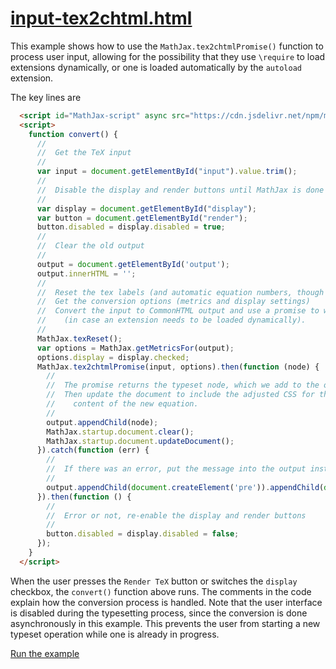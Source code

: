 # [input-tex2chtml.html](https://mathjax.github.io/MathJax-demos-web/input-tex2chtml.html)

This example shows how to use the `MathJax.tex2chtmlPromise()` function to process user input, allowing for the possibility that they use `\require` to load extensions dynamically, or one is loaded automatically by the `autoload` extension.

The key lines are

``` html
  <script id="MathJax-script" async src="https://cdn.jsdelivr.net/npm/mathjax@3/es5/tex-chtml.js"></script>
  <script>
    function convert() {
      //
      //  Get the TeX input
      //
      var input = document.getElementById("input").value.trim();
      //
      //  Disable the display and render buttons until MathJax is done
      //
      var display = document.getElementById("display");
      var button = document.getElementById("render");
      button.disabled = display.disabled = true;
      //
      //  Clear the old output
      //
      output = document.getElementById('output');
      output.innerHTML = '';
      //
      //  Reset the tex labels (and automatic equation numbers, though there aren't any here).
      //  Get the conversion options (metrics and display settings)
      //  Convert the input to CommonHTML output and use a promise to wait for it to be ready
      //    (in case an extension needs to be loaded dynamically).
      //
      MathJax.texReset();
      var options = MathJax.getMetricsFor(output);
      options.display = display.checked;
      MathJax.tex2chtmlPromise(input, options).then(function (node) {
        //
        //  The promise returns the typeset node, which we add to the output
        //  Then update the document to include the adjusted CSS for the
        //    content of the new equation.
        //
        output.appendChild(node);
        MathJax.startup.document.clear();
        MathJax.startup.document.updateDocument();
      }).catch(function (err) {
        //
        //  If there was an error, put the message into the output instead
        //
        output.appendChild(document.createElement('pre')).appendChild(document.createTextNode(err.message));
      }).then(function () {
        //
        //  Error or not, re-enable the display and render buttons
        //
        button.disabled = display.disabled = false;
      });
    }
  </script>
```

When the user presses the `Render TeX` button or switches the `display` checkbox, the `convert()` function above runs.  The comments in the code explain how the conversion process is handled.  Note that the user interface is disabled during the typesetting process, since the conversion is done asynchronously in this example.  This prevents the user from starting a new typeset operation while one is already in progress.

[Run the example](https://mathjax.github.io/MathJax-demos-web/input-tex2chtml.html)
